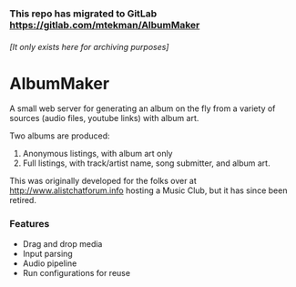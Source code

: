 ### This repo has migrated to GitLab https://gitlab.com/mtekman/AlbumMaker
###### [It only exists here for archiving purposes]

# AlbumMaker #

A small web server for generating an album on the fly from a variety of sources (audio files, youtube links) with album art. 

Two albums are produced:

 1. Anonymous listings, with album art only
 2. Full listings, with track/artist name, song submitter, and album art.


This was originally developed for the folks over at http://www.alistchatforum.info hosting a Music Club, but it has since been retired.

### Features ###

 * Drag and drop media
 * Input parsing
 * Audio pipeline
 * Run configurations for reuse
